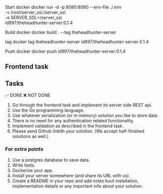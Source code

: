 Start docker
docker run -d -p 8080:8080 --env-file ./.env \
    -v /root/server_ssl:/server_ssl \
    -e SERVER_SSL=/server_ssl   \
    id997/theheadhunter-server:0.1.4

Build docker
docker build . --tag theheadhunter-server

tag
docker tag theheadhunter-server id997/theheadhunter-server:0.1.4

Push docker
docker push id997/theheadhunter-server:0.1.4

## Frontend task

## Tasks
✅ DONE ❌ NOT DONE
1. Go through the frontend task and implement its server side REST api.
2. Use the Go programming language.
3. Use whatever serialization (or in memory) solution you like to store data.
4. There is no need for any authentication related functionality.
5. Implement validation as described in the frontend task.
6. Please send Github linkith your solution. (We accept half-finished solutions as well.)

### For extra points
1. Use a postgres database to save data.
2. Write tests.
3. Dockerize your app.
4. Install your server somewhere (and share its URL with us).
5. Create a README in your repo and add notes bout installation, implementation details or any important info about your solution.